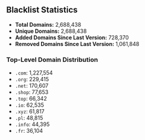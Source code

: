 ## Blacklist Statistics

- **Total Domains:** 2,688,438
- **Unique Domains:** 2,688,438
- **Added Domains Since Last Version:** 728,370
- **Removed Domains Since Last Version:** 1,061,848

### Top-Level Domain Distribution

-  `.com`: 1,227,554
-  `.org`: 229,415
-  `.net`: 170,607
-  `.shop`: 77,653
-  `.top`: 66,342
-  `.io`: 62,535
-  `.xyz`: 61,817
-  `.pl`: 48,815
-  `.info`: 44,395
-  `.fr`: 36,104
